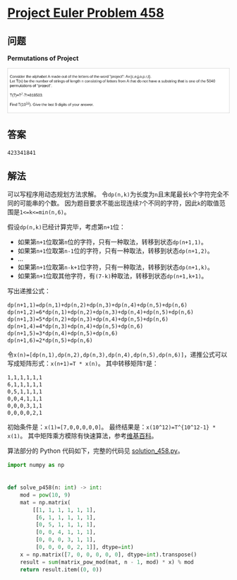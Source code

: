 # [Project Euler Problem 458](https://projecteuler.net/problem=458)

## 问题

**Permutations of Project**

![题目截图](../images/problem_458.png)

## 答案

`423341841`

## 解法

可以写程序用动态规划方法求解。
令`dp(n,k)`为长度为`n`且末尾最长`k`个字符完全不同的可能串的个数。
因为题目要求不能出现连续`7`个不同的字符，因此`k`的取值范围是`1<=k<=min(n,6)`。

假设`dp(n,k)`已经计算完毕，考虑第`n+1`位：

- 如果第`n+1`位取第`n`位的字符，只有一种取法，转移到状态`dp(n+1,1)`。
- 如果第`n+1`位取第`n-1`位的字符，只有一种取法，转移到状态`dp(n+1,2)`。
- ...
- 如果第`n+1`位取第`n-k+1`位字符，只有一种取法，转移到状态`dp(n+1,k)`。
- 如果第`n+1`位取其他字符，有`(7-k)`种取法，转移到状态`dp(n+1,k+1)`。

写出递推公式：

```text
dp(n+1,1)=dp(n,1)+dp(n,2)+dp(n,3)+dp(n,4)+dp(n,5)+dp(n,6)
dp(n+1,2)=6*dp(n,1)+dp(n,2)+dp(n,3)+dp(n,4)+dp(n,5)+dp(n,6)
dp(n+1,3)=5*dp(n,2)+dp(n,3)+dp(n,4)+dp(n,5)+dp(n,6)
dp(n+1,4)=4*dp(n,3)+dp(n,4)+dp(n,5)+dp(n,6)
dp(n+1,5)=3*dp(n,4)+dp(n,5)+dp(n,6)
dp(n+1,6)=2*dp(n,5)+dp(n,6)
```

令`x(n)=[dp(n,1),dp(n,2),dp(n,3),dp(n,4),dp(n,5),dp(n,6)]`，递推公式可以写成矩阵形式：`x(n+1)=T * x(n)`。
其中转移矩阵`T`是：

```text
1,1,1,1,1,1
6,1,1,1,1,1
0,5,1,1,1,1
0,0,4,1,1,1
0,0,0,3,1,1
0,0,0,0,2,1
```

初始条件是：`x(1)=[7,0,0,0,0,0]`。
最终结果是：`x(10^12)=T^{10^12-1} * x(1)`。
其中矩阵乘方模除有快速算法，参考[维基百科](https://en.wikipedia.org/wiki/Modular_exponentiation#Matrices)。

算法部分的 Python 代码如下，完整的代码见 [solution_458.py](../solutions/solution_458.py)。

```python
import numpy as np


def solve_p458(n: int) -> int:
    mod = pow(10, 9)
    mat = np.matrix(
        [[1, 1, 1, 1, 1, 1],
         [6, 1, 1, 1, 1, 1],
         [0, 5, 1, 1, 1, 1],
         [0, 0, 4, 1, 1, 1],
         [0, 0, 0, 3, 1, 1],
         [0, 0, 0, 0, 2, 1]], dtype=int)
    x = np.matrix([7, 0, 0, 0, 0, 0], dtype=int).transpose()
    result = sum(matrix_pow_mod(mat, n - 1, mod) * x) % mod
    return result.item((0, 0))
```
